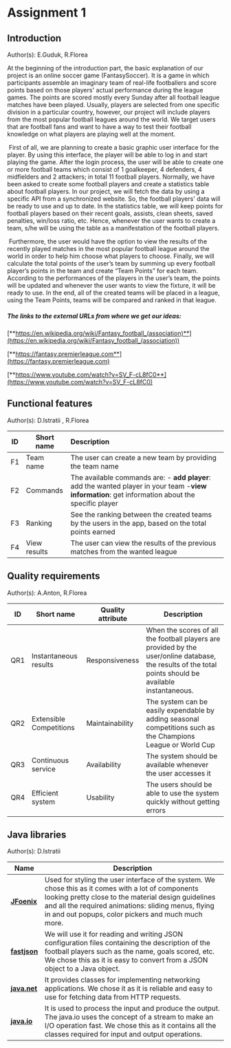 



# **Assignment 1**



## **Introduction**

Author(s): E.Guduk, R.Florea



At the beginning of the introduction part, the basic explanation of our project is an online soccer game (FantasySoccer). It is a game in which participants assemble an imaginary team of real-life footballers and score points based on those players' actual performance during the league games. The points are scored mostly every Sunday after all football league matches have been played. Usually, players are selected from one specific division in a particular country, however, our project will include players from the most popular football leagues around the world. We target users that are football fans and want to have a way to test their football knowledge on what players are playing well at the moment. 

​	First of all, we are planning to create a basic graphic user interface for the player. By using this interface, the player will be able to log in and start playing the game. After the login process, the user will be able to create one or more football teams which consist of 1 goalkeeper, 4 defenders, 4 midfielders and 2 attackers; in total 11 football players. Normally, we have been asked to create some football players and create a statistics table about football players. In our project, we will fetch the data by using a specific API from a synchronized website. So, the football players' data will be ready to use and up to date. In the statistics table, we will keep points for football players based on their recent goals, assists, clean sheets, saved penalties, win/loss ratio, etc. Hence, whenever the user wants to create a team, s/he will be using the table as a manifestation of the football players.

​	Furthermore, the user would have the option to view the results of the recently played matches in the most popular football league around the world in order to help him choose what players to choose.
Finally, we will calculate the total points of the user’s team by summing up every football player’s points in the team and create “Team Points” for each team. According to the performances of the players in the user’s team, the points will be updated and whenever the user wants to view the fixture, it will be ready to use. In the end, all of the created teams will be placed in a league, using the Team Points, teams will be compared and ranked in that league.



##### **The links to the external URLs from where we get our ideas:**

[**https://en.wikipedia.org/wiki/Fantasy_football_(association)**](https://en.wikipedia.org/wiki/Fantasy_football_(association))

[**https://fantasy.premierleague.com**](https://fantasy.premierleague.com)

[**https://www.youtube.com/watch?v=SV_F-cL8fC0**](https://www.youtube.com/watch?v=SV_F-cL8fC0)





## Functional features

Author(s): D.Istratii , R.Florea



| ID   | Short name   | **Description**                                              |
| ---- | ------------ | :----------------------------------------------------------- |
| F1   | Team name    | The user can create a new team by providing the team name    |
| F2   | Commands     | The available commands are:                                                                                               - **add player**: add the wanted player in your team                                                           -**view information**: get information about the specific player |
| F3   | Ranking      | See the ranking between the created teams by the users in the app, based on the total points earned |
| F4   | View results | The user can view the results of the previous matches from the wanted league |





## **Quality requirements**

Author(s): A.Anton, R.Florea



| **ID** | **Short name**          | **Quality attribute** | **Description**                                              |
| ------ | ----------------------- | --------------------- | ------------------------------------------------------------ |
| QR1    | Instantaneous results   | Responsiveness        | When the scores of all the football players are provided by the user/online database, the results of the total points should be available instantaneous. |
| QR2    | Extensible Competitions | Maintainability       | The system can be easily expendable by adding seasonal competitions such as the Champions League or World Cup |
| QR3    | Continuous service      | Availability          | The system should be available whenever the user accesses it |
| QR4    | Efficient system        | Usability             | The users should be able to use the system quickly without getting errors |





## **Java libraries**

Author(s): D.Istratii



| Name                                                         | Description                                                  |
| ------------------------------------------------------------ | ------------------------------------------------------------ |
| [**JFoenix**](http://www.jfoenix.com)                        | Used for styling the user interface of the system. We chose this as it comes with a lot of components looking pretty close to the material design guidelines and all the required animations: sliding menus, flying in and out popups, color pickers and much much more. |
| [**fastjson**](https://github.com/alibaba/fastjson)          | We will use it for reading and writing JSON configuration files containing the description of the football players such as the name, goals scored, etc. We chose this as it is easy to convert from a JSON object to a Java object. |
| [**java.net**](https://docs.oracle.com/javase/8/docs/api/java/net/package-summary.html) | It provides classes for implementing networking applications. We chose it as it is reliable and easy to use for fetching data from HTTP requests. |
| [**java.io**](https://docs.oracle.com/javase/7/docs/api/java/io/package-summary.html) | It is used to process the input and produce the output. The java.io uses the concept of a stream to make an I/O operation fast. We chose this as it contains all the classes required for input and output operations. |

